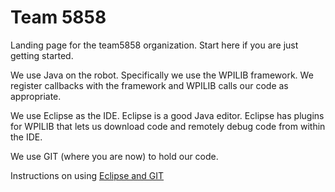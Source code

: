 # Team 5858

Landing page for the team5858 organization. Start here if you are just getting started.

We use Java on the robot. Specifically we use the WPILIB framework. We register callbacks with the framework
and WPILIB calls our code as appropriate.

We use Eclipse as the IDE. Eclipse is a good Java editor. Eclipse has plugins for WPILIB that lets us download code
and remotely debug code from within the IDE.

We use GIT (where you are now) to hold our code.

Instructions on using [Eclipse and GIT](EclipseAndGit.md)
